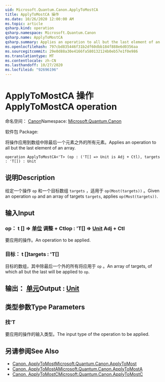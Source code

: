 ```yaml
---
uid: Microsoft.Quantum.Canon.ApplyToMostCA
title: ApplyToMostCA 操作
ms.date: 10/26/2020 12:00:00 AM
ms.topic: article
qsharp.kind: operation
qsharp.namespace: Microsoft.Quantum.Canon
qsharp.name: ApplyToMostCA
qsharp.summary: Applies an operation to all but the last element of an array.
ms.openlocfilehash: 797cbd835446f31b2df60dbb184f888e6d0356aa
ms.sourcegitcommit: 29e0d88a30e4166fa580132124b0eb57e1f0e986
ms.translationtype: MT
ms.contentlocale: zh-CN
ms.lasthandoff: 10/27/2020
ms.locfileid: "92696196"
---
```

# <a name="applytomostca-operation"></a><span data-ttu-id="beca2-102">ApplyToMostCA 操作</span><span class="sxs-lookup"><span data-stu-id="beca2-102">ApplyToMostCA operation</span></span>

<span data-ttu-id="beca2-103">命名空间： [Canon](xref:Microsoft.Quantum.Canon)</span><span class="sxs-lookup"><span data-stu-id="beca2-103">Namespace: [Microsoft.Quantum.Canon](xref:Microsoft.Quantum.Canon)</span></span>

<span data-ttu-id="beca2-104">软件包 [](https://nuget.org/packages/)</span><span class="sxs-lookup"><span data-stu-id="beca2-104">Package: [](https://nuget.org/packages/)</span></span>


<span data-ttu-id="beca2-105">将操作应用到数组中除最后一个元素之外的所有元素。</span><span class="sxs-lookup"><span data-stu-id="beca2-105">Applies an operation to all but the last element of an array.</span></span>

```qsharp
operation ApplyToMostCA<'T> (op : ('T[] => Unit is Adj + Ctl), targets : 'T[]) : Unit
```


## <a name="description"></a><span data-ttu-id="beca2-106">说明</span><span class="sxs-lookup"><span data-stu-id="beca2-106">Description</span></span>

<span data-ttu-id="beca2-107">给定一个操作 `op` 和一个目标数组 `targets` ，适用于 `op(Most(targets))` 。</span><span class="sxs-lookup"><span data-stu-id="beca2-107">Given an operation `op` and an array of targets `targets`, applies `op(Most(targets))`.</span></span>

## <a name="input"></a><span data-ttu-id="beca2-108">输入</span><span class="sxs-lookup"><span data-stu-id="beca2-108">Input</span></span>

### <a name="op--t--unit-adj--ctl"></a><span data-ttu-id="beca2-109">op： t [] => [单位](xref:microsoft.quantum.lang-ref.unit) 调整 + Ctl</span><span class="sxs-lookup"><span data-stu-id="beca2-109">op : 'T[] => [Unit](xref:microsoft.quantum.lang-ref.unit) Adj + Ctl</span></span>

<span data-ttu-id="beca2-110">要应用的操作。</span><span class="sxs-lookup"><span data-stu-id="beca2-110">An operation to be applied.</span></span>


### <a name="targets--t"></a><span data-ttu-id="beca2-111">目标： t []</span><span class="sxs-lookup"><span data-stu-id="beca2-111">targets : 'T[]</span></span>

<span data-ttu-id="beca2-112">目标的数组，其中除最后一个外的所有将应用于 `op` 。</span><span class="sxs-lookup"><span data-stu-id="beca2-112">An array of targets, of which all but the last will be applied to `op`.</span></span>



## <a name="output--unit"></a><span data-ttu-id="beca2-113">输出： [单元](xref:microsoft.quantum.lang-ref.unit)</span><span class="sxs-lookup"><span data-stu-id="beca2-113">Output : [Unit](xref:microsoft.quantum.lang-ref.unit)</span></span>



## <a name="type-parameters"></a><span data-ttu-id="beca2-114">类型参数</span><span class="sxs-lookup"><span data-stu-id="beca2-114">Type Parameters</span></span>

### <a name="t"></a><span data-ttu-id="beca2-115">找</span><span class="sxs-lookup"><span data-stu-id="beca2-115">'T</span></span>

<span data-ttu-id="beca2-116">要应用的操作的输入类型。</span><span class="sxs-lookup"><span data-stu-id="beca2-116">The input type of the operation to be applied.</span></span>

## <a name="see-also"></a><span data-ttu-id="beca2-117">另请参阅</span><span class="sxs-lookup"><span data-stu-id="beca2-117">See Also</span></span>

- [<span data-ttu-id="beca2-118">Canon. ApplyToMost</span><span class="sxs-lookup"><span data-stu-id="beca2-118">Microsoft.Quantum.Canon.ApplyToMost</span></span>](xref:Microsoft.Quantum.Canon.ApplyToMost)
- [<span data-ttu-id="beca2-119">Canon. ApplyToMostA</span><span class="sxs-lookup"><span data-stu-id="beca2-119">Microsoft.Quantum.Canon.ApplyToMostA</span></span>](xref:Microsoft.Quantum.Canon.ApplyToMostA)
- [<span data-ttu-id="beca2-120">Canon. ApplyToMostC</span><span class="sxs-lookup"><span data-stu-id="beca2-120">Microsoft.Quantum.Canon.ApplyToMostC</span></span>](xref:Microsoft.Quantum.Canon.ApplyToMostC)